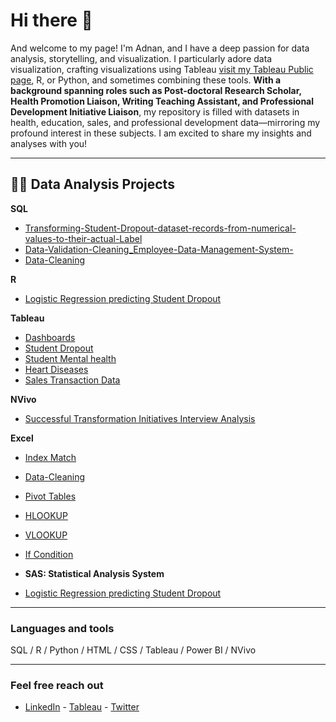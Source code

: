 <h1>Hi there 👋 </h1>


And welcome to my page! I'm Adnan, and I have a deep passion for data analysis, storytelling, and visualization. I particularly adore data visualization, crafting visualizations using Tableau  [visit my Tableau Public page](https://public.tableau.com/app/profile/adnan.mayof/vizzes), R, or Python, and sometimes combining these tools. **With a background spanning roles such as Post-doctoral Research Scholar, Health Promotion Liaison, Writing Teaching Assistant, and Professional Development Initiative Liaison**, my repository is filled with datasets in health, education, sales, and professional development data—mirroring my profound interest in these subjects. I am excited to share my insights and analyses with you! 

---
<h2> 👨‍💻 Data Analysis Projects </h2>

<b> SQL </b>
  - [Transforming-Student-Dropout-dataset-records-from-numerical-values-to-their-actual-Label](https://github.com/adnanthedataanalyst/SQL_Transforming-Student-Dropout-dataset-records-from-numerical-values-to-their-actual-Label)
  - [Data-Validation-Cleaning_Employee-Data-Management-System-](https://github.com/adnanthedataanalyst/SQL-Data-Validation-Cleaning_Employee-Data-Management-System-)
  - [Data-Cleaning](https://github.com/adnanthedataanalyst/SQL-Data-Cleaning)

<b> R </b>
  -  [Logistic Regression predicting Student Dropout](https://github.com/adnanthedataanalyst/Logistic-Regression-predicting-Student-Dropout)

<b> Tableau </b>
 - [Dashboards](https://public.tableau.com/app/profile/adnan.mayof/vizzes)
 - [Student Dropout](https://public.tableau.com/app/profile/adnan.mayof/viz/StudentDropout/Dashboard1)
 - [Student Mental health](https://public.tableau.com/app/profile/adnan.mayof/viz/StudentMentalhealth_17049246093570/Dashboard2)
 - [Heart Diseases](https://public.tableau.com/app/profile/adnan.mayof/viz/HeartDiseases_17048449495930/Dashboard1)
 - [Sales Transaction Data](https://public.tableau.com/app/profile/adnan.mayof/viz/FirstReport_17043083364620/Dashboard1)

<b> NVivo </b>
 - [Successful Transformation Initiatives Interview Analysis](https://github.com/adnanthedataanalyst/NVivo_Successful-Transformation-Initiatives-Interview-Analysis)

 
<b> Excel </b>
 - [Index Match](https://github.com/adnanthedataanalyst/Excel_Index-Match)
 - [Data-Cleaning](https://github.com/adnanthedataanalyst/Excel-Data-Cleaning)
 - [Pivot Tables](https://github.com/adnanthedataanalyst/Excel_Pivot_Tables)
 - [HLOOKUP](https://github.com/adnanthedataanalyst/Excel_HLOOKUP)
 - [VLOOKUP](https://github.com/adnanthedataanalyst/Excel_VLOOKUP)
 - [If Condition](https://github.com/adnanthedataanalyst/Excel_IF-Condition)

 - <b> SAS: Statistical Analysis System </b>
  -  [Logistic Regression predicting Student Dropout](https://github.com/adnanthedataanalyst/SAS_Binary-Logistic-Regression/tree/main)
---

### Languages and tools
SQL / R / Python / HTML / CSS / Tableau / Power BI / NVivo

---


### Feel free reach out
- [LinkedIn](https://www.linkedin.com/in/adnanmayof/) - [Tableau](https://public.tableau.com/app/profile/adnan.mayof/vizzes)  - [Twitter](https://twitter.com/adnanmayof)




 




 



